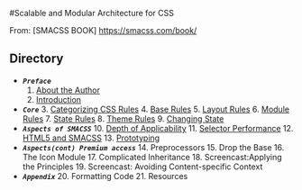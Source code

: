 #Scalable and Modular Architecture for CSS

From: [SMACSS BOOK] https://smacss.com/book/

## Directory
  * ***`Preface`***
    1. [About the Author](1.about-the-author.md)
    2. [Introduction](2.introduction.md)
  * ***`Core`***
    3. [Categorizing CSS Rules](3.categoriziing-css-rules.md)
    4. [Base Rules](4.base-rules.md)
    5. [Layout Rules](5.layout-rules.md)
    6. [Module Rules](6.module-rules.md)
    7. [State Rules](7.state-rules.md)
    8. [Theme Rules](8.theme-rules.md)
    9. [Changing State](9.changing-state.md)
  * ***`Aspects of SMACSS`***
    10. [Depth of Applicability](10.depth-of-applicability.md)
    11. [Selector Performance](11.selector-performance.md)
    12. [HTML5 and SMACSS](12.html5-and-smacss.md)
    13. [Prototyping](13.prototyping.md)
  * ***`Aspects(cont) Premium access`***
    14. Preprocessors
    15. Drop the Base
    16. The Icon Module
    17. Complicated Inheritance
    18. Screencast:Applying the Principles
    19. Screencast: Avoiding Content-specific Context
  * ***`Appendix`***
    20. Formatting Code
    21. Resources
